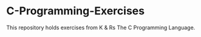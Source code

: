 # C-Programming-Exercises
This repository holds exercises from K &amp; Rs The C Programming Language.
